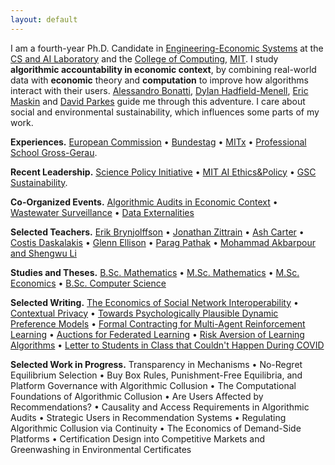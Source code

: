 ```yaml
---
layout: default
---
```

I am a fourth-year Ph.D. Candidate in [Engineering-Economic Systems](https://www.sciencedirect.com/science/article/pii/S1474667017602544) at the [CS and AI Laboratory](https://www.csail.mit.edu) and the [College of Computing](https://computing.mit.edu), [MIT](https://mit.edu). I study **algorithmic accountability in economic context**, by combining real-world data with **economic** theory and **computation** to improve how algorithms interact with their users. [Alessandro Bonatti](https://www.mit.edu/~bonatti/), [Dylan Hadfield-Menell](https://engineering.mit.edu/faculty/dylan-hadfield-menell/), [Eric Maskin](https://scholar.harvard.edu/maskin/home) and [David Parkes](https://parkes.seas.harvard.edu/) guide me through this adventure. I care about social and environmental sustainability, which influences some parts of my work.

**Experiences.** [European Commission](https://ec.europa.eu/info/departments/competition_en) • [Bundestag](https://en.wikipedia.org/wiki/Nordsachsen_(electoral_district)) • [MITx](https://www.edx.org/course/machine-learning-with-python-from-linear-models-to) • [Professional School Gross-Gerau](https://www.teachfirst.de/).

**Recent Leadership.** [Science Policy Initiative](http://mitspi.squarespace.com) • [MIT AI Ethics&Policy](https://mitaiethics.github.io/) • [GSC Sustainability](https://calendar.mit.edu/event/gsc_sustainability_solveathon).

**Co-Organized Events.** [Algorithmic Audits in Economic Context](https://mitaiethics.github.io/algorithmic_audits/) • [Wastewater Surveillance](https://www.itgh.org/post/event-wastewater-surveillance-technology-ethical-legal-and-social-perspectives) • [Data Externalities](https://www.youtube.com/watch?v=c0cVUlk9czc)

**Selected Teachers.** [Erik Brynjolffson](http://web.mit.edu/15.575/575_syllabus.html) • [Jonathan Zittrain](https://cyber.harvard.edu/story/2021-07/design-democratic-discourse) • [Ash Carter](https://www.coursicle.com/harvard/courses/IGA/505/) • [Costis Daskalakis](http://people.csail.mit.edu/costis/6853fa2011/) • [Glenn Ellison](https://ocw.mit.edu/courses/14-271-industrial-organization-i-fall-2013/) • [Parag Pathak](http://docplayer.net/18504865-14-125-market-design.html) • [Mohammad Akbarpour and Shengwu Li](https://explorecourses.stanford.edu/search?view=catalog&filter-coursestatus-Active=on&page=0&catalog=&q=ECON+284%3A+Simplicity+and+Complexity+in+Economic+Theory&collapse=)

**Studies and Theses.** [B.Sc. Mathematics](assets/papers/thesis_bsc_math.pdf) • [M.Sc. Mathematics](assets/papers/thesis_msc_math.pdf) • [M.Sc. Economics](assets/papers/thesis_msc_econ.pdf) • [B.Sc. Computer Science](assets/papers/thesis_bsc_cs.pdf)

**Selected Writing.** [The Economics of Social Network Interoperability](./assets/papers/term_economics_of_sni.pdf) • [Contextual Privacy](https://dl.acm.org/doi/10.1145/3490486.3538259) • [Towards Psychologically Plausible Dynamic Preference Models](https://dl.acm.org/doi/fullHtml/10.1145/3523227.3546778) • [Formal Contracting for Multi-Agent Reinforcement Learning](https://arxiv.org/abs/2208.10469) • [Auctions for Federated Learning](https://arxiv.org/abs/2103.14375) • [Risk Aversion of Learning Algorithms](https://arxiv.org/abs/2205.04619) • [Letter to Students in Class that Couldn't Happen During COVID](./letter.html)

**Selected Work in Progress.** Transparency in Mechanisms • No-Regret Equilibrium Selection • Buy Box Rules, Punishment-Free Equilibria, and Platform Governance with Algorithmic Collusion • The Computational Foundations of Algorithmic Collusion • Are Users Affected by Recommendations? • Causality and Access Requirements in Algorithmic Audits • Strategic Users in Recommendation Systems • Regulating Algorithmic Collusion via Continuity • The Economics of Demand-Side Platforms • Certification Design into Competitive Markets and Greenwashing in Environmental Certificates
